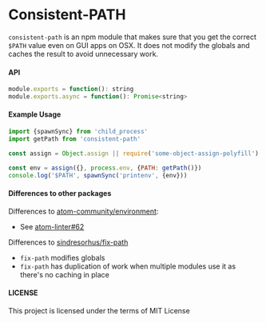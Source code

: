 Consistent-PATH
===================

`consistent-path` is an npm module that makes sure that you get the correct `$PATH` value even on GUI apps on OSX. It does not modify the globals and caches the result to avoid unnecessary work.

#### API

```js
module.exports = function(): string
module.exports.async = function(): Promise<string>
```

#### Example Usage

```js
import {spawnSync} from 'child_process'
import getPath from 'consistent-path'

const assign = Object.assign || require('some-object-assign-polyfill')

const env = assign({}, process.env, {PATH: getPath()})
console.log('$PATH', spawnSync('printenv', {env}))
```

#### Differences to other packages

Differences to [atom-community/environment](https://github.com/atom-community/environment):

 - See [atom-linter#62](https://github.com/AtomLinter/atom-linter/issues/62)

Differences to [sindresorhus/fix-path](https://github.com/sindresorhus/fix-path)
 - `fix-path` modifies globals
 - `fix-path` has duplication of work when multiple modules use it as there's no caching in place

#### LICENSE
This project is licensed under the terms of MIT License
